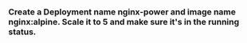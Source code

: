 

### Create a Deployment name **nginx-power** and image name **nginx:alpine**. Scale it to 5 and make sure it's in the running status.

